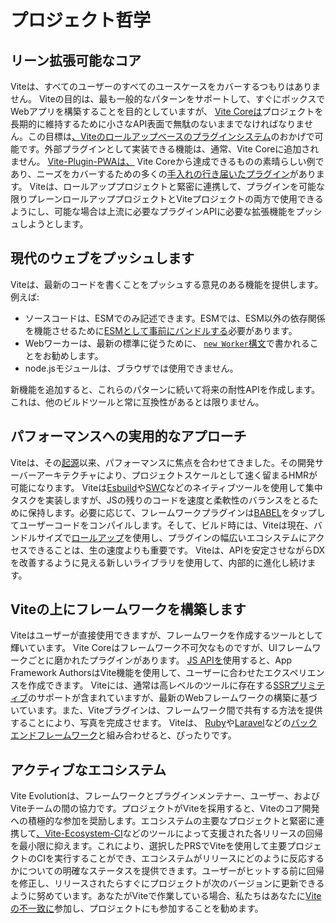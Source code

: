 # プロジェクト哲学

## リーン拡張可能なコア

Viteは、すべてのユーザーのすべてのユースケースをカバーするつもりはありません。 Viteの目的は、最も一般的なパターンをサポートして、すぐにボックスでWebアプリを構築することを目的としていますが、 [Vite Coreは](https://github.com/vitejs/vite)プロジェクトを長期的に維持するために小さなAPI表面で無駄のないままでなければなりません。この目標は[、Viteのロールアップベースのプラグインシステム](./api-plugin.md)のおかげで可能です。外部プラグインとして実装できる機能は、通常、Vite Coreに追加されません。 [Vite-Plugin-PWAは、](https://vite-pwa-org.netlify.app/) Vite Coreから達成できるものの素晴らしい例であり、ニーズをカバーするための多くの[手入れの行き届いたプラグイン](https://github.com/vitejs/awesome-vite#plugins)があります。 Viteは、ロールアッププロジェクトと緊密に連携して、プラグインを可能な限りプレーンロールアッププロジェクトとViteプロジェクトの両方で使用できるようにし、可能な場合は上流に必要なプラグインAPIに必要な拡張機能をプッシュしようとします。

## 現代のウェブをプッシュします

Viteは、最新のコードを書くことをプッシュする意見のある機能を提供します。例えば:

- ソースコードは、ESMでのみ記述できます。ESMでは、ESM以外の依存関係を機能させるために[ESMとして事前にバンドルする](./dep-pre-bundling)必要があります。
- Webワーカーは、最新の標準に従うために、 [`new Worker`構文](./features#web-workers)で書かれることをお勧めします。
- node.jsモジュールは、ブラウザでは使用できません。

新機能を追加すると、これらのパターンに続いて将来の耐性APIを作成します。これは、他のビルドツールと常に互換性があるとは限りません。

## パフォーマンスへの実用的なアプローチ

Viteは、その[起源](./why.md)以来、パフォーマンスに焦点を合わせてきました。その開発サーバーアーキテクチャにより、プロジェクトスケールとして速く留まるHMRが可能になります。 Viteは[Esbuild](https://esbuild.github.io/)や[SWC](https://github.com/vitejs/vite-plugin-react-swc)などのネイティブツールを使用して集中タスクを実装しますが、JSの残りのコードを速度と柔軟性のバランスをとるために保持します。必要に応じて、フレームワークプラグインは[BABEL](https://babeljs.io/)をタップしてユーザーコードをコンパイルします。そして、ビルド時には、Viteは現在、バンドルサイズで[ロールアップ](https://rollupjs.org/)を使用し、プラグインの幅広いエコシステムにアクセスできることは、生の速度よりも重要です。 Viteは、APIを安定させながらDXを改善するように見える新しいライブラリを使用して、内部的に進化し続けます。

## Viteの上にフレームワークを構築します

Viteはユーザーが直接使用できますが、フレームワークを作成するツールとして輝いています。 Vite Coreはフレームワーク不可欠なものですが、UIフレームワークごとに磨かれたプラグインがあります。 [JS APIを](./api-javascript.md)使用すると、App Framework AuthorsはVite機能を使用して、ユーザーに合わせたエクスペリエンスを作成できます。 Viteには、通常は高レベルのツールに存在する[SSRプリミティブ](./ssr.md)のサポートが含まれていますが、最新のWebフレームワークの構築に基づいています。また、Viteプラグインは、フレームワーク間で共有する方法を提供することにより、写真を完成させます。 Viteは、 [Ruby](https://vite-ruby.netlify.app/)や[Laravel](https://laravel.com/docs/10.x/vite)などの[バックエンドフレームワーク](./backend-integration.md)と組み合わせると、ぴったりです。

## アクティブなエコシステム

Vite Evolutionは、フレームワークとプラグインメンテナー、ユーザー、およびViteチームの間の協力です。プロジェクトがViteを採用すると、Viteのコア開発への積極的な参加を奨励します。エコシステムの主要なプロジェクトと緊密に連携して[、Vite-Ecosystem-CI](https://github.com/vitejs/vite-ecosystem-ci)などのツールによって支援された各リリースの回帰を最小限に抑えます。これにより、選択したPRSでViteを使用して主要プロジェクトのCIを実行することができ、エコシステムがリリースにどのように反応するかについての明確なステータスを提供できます。ユーザーがヒットする前に回帰を修正し、リリースされたらすぐにプロジェクトが次のバージョンに更新できるように努めています。あなたがViteで作業している場合、私たちはあなたに[Viteの不一致に](https://chat.vite.dev)参加し、プロジェクトにも参加することを勧めます。

